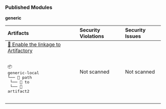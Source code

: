 

<h3>Published Modules</h3>



**generic**



| Artifacts | Security Violations | Security Issues |
| :------------ | :--------------------- | :------------------ |
| <a href="https://jfrog.com/help/r/jfrog-and-github-integration-guide/jfrog-and-github-integration-features-matrix">🐸 Enable the linkage to Artifactory</a><br><br><pre>📦 generic-local<br>└── 📁 path<br>    └── 📁 to<br>        └── 📄 artifact2<br><br></pre> | Not scanned | Not scanned |
